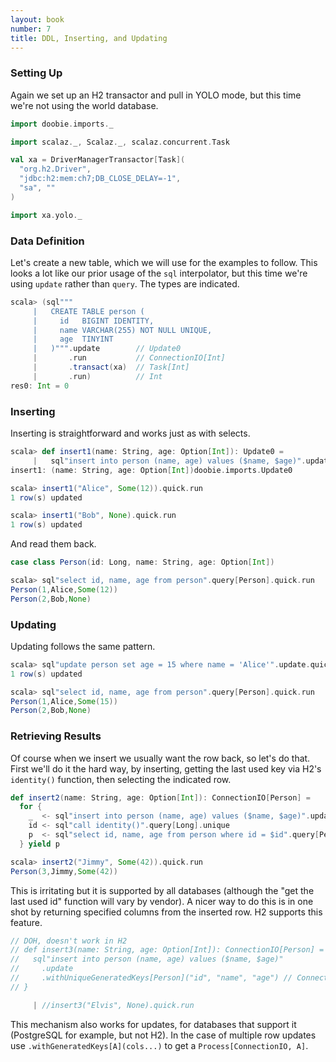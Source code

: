 ```yaml
---
layout: book
number: 7
title: DDL, Inserting, and Updating
---
```



### Setting Up

Again we set up an H2 transactor and pull in YOLO mode, but this time we're not using the world database.

```scala
import doobie.imports._

import scalaz._, Scalaz._, scalaz.concurrent.Task

val xa = DriverManagerTransactor[Task](
  "org.h2.Driver",                      
  "jdbc:h2:mem:ch7;DB_CLOSE_DELAY=-1",  
  "sa", ""                              
)

import xa.yolo._
```

### Data Definition

Let's create a new table, which we will use for the examples to follow. This looks a lot like our prior usage of the `sql` interpolator, but this time we're using `update` rather than `query`. The types are indicated.

```scala
scala> (sql"""
     |   CREATE TABLE person (
     |     id   BIGINT IDENTITY,
     |     name VARCHAR(255) NOT NULL UNIQUE,
     |     age  TINYINT
     |   )""".update        // Update0
     |       .run           // ConnectionIO[Int]
     |       .transact(xa)  // Task[Int]
     |       .run)          // Int
res0: Int = 0
```



### Inserting


Inserting is straightforward and works just as with selects.

```scala
scala> def insert1(name: String, age: Option[Int]): Update0 =
     |   sql"insert into person (name, age) values ($name, $age)".update
insert1: (name: String, age: Option[Int])doobie.imports.Update0

scala> insert1("Alice", Some(12)).quick.run
1 row(s) updated

scala> insert1("Bob", None).quick.run
1 row(s) updated
```

And read them back.

```scala
case class Person(id: Long, name: String, age: Option[Int])
```

```scala
scala> sql"select id, name, age from person".query[Person].quick.run
Person(1,Alice,Some(12))
Person(2,Bob,None)
```


### Updating


Updating follows the same pattern.

```scala
scala> sql"update person set age = 15 where name = 'Alice'".update.quick.run
1 row(s) updated

scala> sql"select id, name, age from person".query[Person].quick.run
Person(1,Alice,Some(15))
Person(2,Bob,None)
```

### Retrieving Results

Of course when we insert we usually want the row back, so let's do that. First we'll do it the hard way, by inserting, getting the last used key via H2's `identity()` function, then selecting the indicated row. 

```scala
def insert2(name: String, age: Option[Int]): ConnectionIO[Person] =
  for {
    _  <- sql"insert into person (name, age) values ($name, $age)".update.run
    id <- sql"call identity()".query[Long].unique
    p  <- sql"select id, name, age from person where id = $id".query[Person].unique
  } yield p
```

```scala
scala> insert2("Jimmy", Some(42)).quick.run
Person(3,Jimmy,Some(42))
```

This is irritating but it is supported by all databases (although the "get the last used id" function will vary by vendor). A nicer way to do this is in one shot by returning specified columns from the inserted row. H2 supports this feature.


```scala
// DOH, doesn't work in H2
// def insert3(name: String, age: Option[Int]): ConnectionIO[Person] = {
//   sql"insert into person (name, age) values ($name, $age)"
//     .update
//     .withUniqueGeneratedKeys[Person]("id", "name", "age") // ConnectionIO[Person]
// }
```

```scala
     | //insert3("Elvis", None).quick.run
```

This mechanism also works for updates, for databases that support it (PostgreSQL for example, but not H2). In the case of multiple row updates use `.withGeneratedKeys[A](cols...)` to get a `Process[ConnectionIO, A]`.






